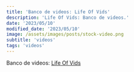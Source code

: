 ```yaml
---
title: 'Banco de videos: Life Of Vids'
description: 'Life Of Vids: Banco de videos.'
date: '2023/05/10'
modified_date: '2023/05/10'
image: /assets/images/posts/stock-video.png
subtitle: 'videos'
tags: 'videos'
---
```


Banco de videos: [Life Of Vids](https://www.lifeofvids.com/)
